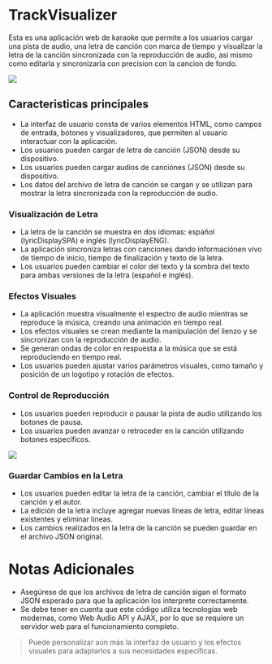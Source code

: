 # TrackVisualizer
Esta es una aplicación web de karaoke que permite a los usuarios cargar una pista de audio, una letra de canción con marca de tiempo y visualizar la letra de la canción sincronizada con la reproducción de audio, asi mismo como editarla y sincronizarla con precision con la cancion de fondo. 

<img src="https://i.ibb.co/g3DTY5V/Captura-de-pantalla-2023-08-26-182519.png">

## Caracteristicas principales
- La interfaz de usuario consta de varios elementos HTML, como campos de entrada, botones y visualizadores, que permiten al usuario interactuar con la aplicación.
- Los usuarios pueden cargar de letra de canción (JSON) desde su dispositivo.
- Los usuarios pueden cargar audios de canciónes (JSON) desde su dispositivo.
- Los datos del archivo de letra de canción se cargan y se utilizan para mostrar la letra sincronizada con la reproducción de audio.

### Visualización de Letra
- La letra de la canción se muestra en dos idiomas: español (lyricDisplaySPA) e inglés (lyricDisplayENG).
- La aplicación sincroniza letras con canciones dando informaciónen vivo de tiempo de inicio, tiempo de finalización y texto de la letra.
- Los usuarios pueden cambiar el color del texto y la sombra del texto para ambas versiones de la letra (español e inglés).

### Efectos Visuales
- La aplicación muestra visualmente el espectro de audio mientras se reproduce la música, creando una animación en tiempo real.
- Los efectos visuales se crean mediante la manipulación del lienzo y se sincronizan con la reproducción de audio.
- Se generan ondas de color en respuesta a la música que se está reproduciendo en tiempo real.
- Los usuarios pueden ajustar varios parámetros visuales, como tamaño y posición de un logotipo y rotación de efectos.

### Control de Reproducción
- Los usuarios pueden reproducir o pausar la pista de audio utilizando los botones de pausa.
- Los usuarios pueden avanzar o retroceder en la canción utilizando botones específicos.

<img src="https://i.ibb.co/7ztnNky/Captura-de-pantalla-2023-08-26-182941.png">

### Guardar Cambios en la Letra
- Los usuarios pueden editar la letra de la canción, cambiar el título de la canción y el autor.
- La edición de la letra incluye agregar nuevas líneas de letra, editar líneas existentes y eliminar líneas.
- Los cambios realizados en la letra de la canción se pueden guardar en el archivo JSON original.

# Notas Adicionales
- Asegúrese de que los archivos de letra de canción sigan el formato JSON esperado para que la aplicación los interprete correctamente.
- Se debe tener en cuenta que este código utiliza tecnologías web modernas, como Web Audio API y AJAX, por lo que se requiere un servidor web para el funcionamiento completo.

> Puede personalizar aún más la interfaz de usuario y los efectos visuales para adaptarlos a sus necesidades específicas.